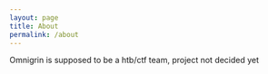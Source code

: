 ```yaml
---
layout: page
title: About
permalink: /about
---
```


Omnigrin is supposed to be a htb/ctf team, project not decided yet